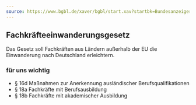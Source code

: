 ```yaml
---
source: https://www.bgbl.de/xaver/bgbl/start.xav?startbk=Bundesanzeiger_BGBl&jumpTo=bgbl119s1307.pdf#__bgbl__%2F%2F*%5B%40attr_id%3D%27bgbl119s1307.pdf%27%5D__1678874316875
---
```


## Fachkräfteeinwanderungsgesetz

Das Gesetz soll Fachkräften aus Ländern außerhalb der EU die Einwanderung nach Deutschland erleichtern.

### für uns wichtig

- § 16d Maßnahmen zur Anerkennung ausländischer Berufsqualifikationen
- § 18a Fachkräfte mit Berufsausbildung  
- § 18b Fachkräfte mit akademischer Ausbildung